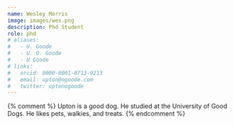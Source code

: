```yaml
---
name: Wesley Morris
image: images/wes.png
description: Phd Student
role: phd
# aliases:
#   - U. Goode
#   - U. O. Goode
#   - U Goode
# links:
#   orcid: 0000-0001-8713-9213
#   email: upton@ogoode.com
#   twitter: uptonogoode
---
```


{% comment %}
Upton is a good dog.
He studied at the University of Good Dogs.
He likes pets, walkies, and treats.
{% endcomment %}
